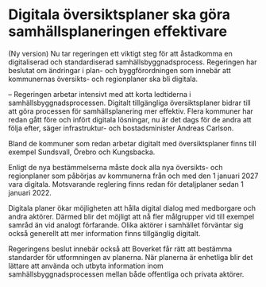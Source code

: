 # Digitala översiktsplaner ska göra samhällsplaneringen effektivare

(Ny version) Nu tar regeringen ett viktigt steg för att åstadkomma en digitaliserad och standardiserad samhällsbyggnadsprocess. Regeringen har beslutat om ändringar i plan- och byggförordningen som innebär att kommunernas översikts- och regionplaner ska bli digitala.

– Regeringen arbetar intensivt med att korta ledtiderna i samhällsbyggnadsprocessen. Digitalt tillgängliga översiktsplaner bidrar till att göra processen för samhällsplanering mer effektiv. Flera kommuner har redan gått före och infört digitala lösningar, nu är det dags för de andra att följa efter, säger infrastruktur- och bostadsminister Andreas Carlson.

Bland de kommuner som redan arbetar digitalt med översiktsplaner finns till exempel Sundsvall, Örebro och Kungsbacka.

Enligt de nya bestämmelserna måste dock alla nya översikts- och regionplaner som påbörjas av kommunerna från och med den 1 januari 2027 vara digitala. Motsvarande reglering finns redan för detaljplaner sedan 1 januari 2022.

Digitala planer ökar möjligheten att hålla digital dialog med medborgare och andra aktörer. Därmed blir det möjligt att nå fler målgrupper vid till exempel samråd än vid analogt förfarande. Olika aktörer i samhället förväntar sig också generellt att mer information finns tillgänglig digitalt.

Regeringens beslut innebär också att Boverket får rätt att bestämma standarder för utformningen av planerna. När planerna är enhetliga blir det lättare att använda och utbyta information inom samhällsbyggnadsprocessen mellan både offentliga och privata aktörer.
